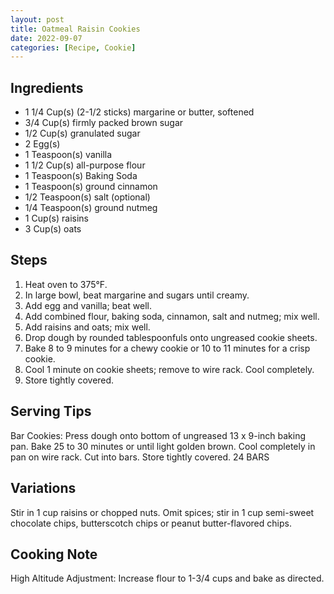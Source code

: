 ```yaml
---
layout: post
title: Oatmeal Raisin Cookies
date: 2022-09-07
categories: [Recipe, Cookie]
---
```


## Ingredients

* 1 1/4 Cup(s) (2-1/2 sticks) margarine or butter, softened
* 3/4 Cup(s) firmly packed brown sugar
* 1/2 Cup(s) granulated sugar
* 2 Egg(s)
* 1 Teaspoon(s) vanilla
* 1 1/2 Cup(s) all-purpose flour
* 1 Teaspoon(s) Baking Soda
* 1 Teaspoon(s) ground cinnamon
* 1/2 Teaspoon(s) salt (optional)
* 1/4 Teaspoon(s) ground nutmeg
* 1 Cup(s) raisins
* 3 Cup(s) oats

## Steps

1. Heat oven to 375°F.
2. In large bowl, beat margarine and sugars until creamy.
3. Add egg and vanilla; beat well.
4. Add combined flour, baking soda, cinnamon, salt and nutmeg; mix well.
5. Add raisins and oats; mix well.
6. Drop dough by rounded tablespoonfuls onto ungreased cookie sheets.
7. Bake 8 to 9 minutes for a chewy cookie or 10 to 11 minutes for a crisp cookie.
8. Cool 1 minute on cookie sheets; remove to wire rack. Cool completely.
9. Store tightly covered.

## Serving Tips

Bar Cookies: Press dough onto bottom of ungreased 13 x 9-inch baking pan. Bake 25 to 30 minutes or until light golden brown. Cool completely in pan on wire rack. Cut into bars. Store tightly covered.
24 BARS

## Variations

Stir in 1 cup raisins or chopped nuts.
Omit spices; stir in 1 cup semi-sweet chocolate chips, butterscotch chips or peanut butter-flavored chips.

## Cooking Note

High Altitude Adjustment: Increase flour to 1-3/4 cups and bake as directed. 
